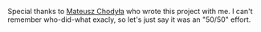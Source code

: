 Special thanks to [Mateusz Chodyła](http://github.com/Immolated) who wrote this project with me.
I can't remember who-did-what exacly, so let's just say it was an "50/50" effort.
